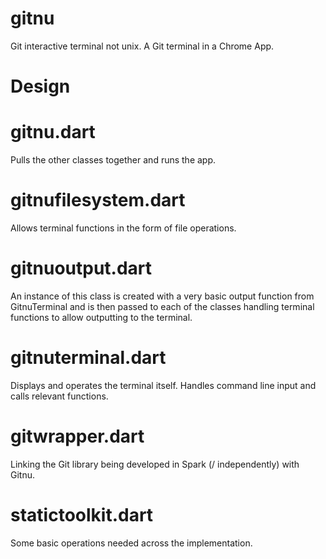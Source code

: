 gitnu
=====

Git interactive terminal not unix. A Git terminal in a Chrome App.

Design
====

gitnu.dart
===
Pulls the other classes together and runs the app.

gitnufilesystem.dart
===
Allows terminal functions in the form of file operations.

gitnuoutput.dart
===
An instance of this class is created with a very basic output function from
GitnuTerminal and is then passed to each of the classes handling terminal 
functions to allow outputting to the terminal.

gitnuterminal.dart
===
Displays and operates the terminal itself. Handles command line input and calls
relevant functions.

gitwrapper.dart
===
Linking the Git library being developed in Spark (/ independently) with Gitnu.

statictoolkit.dart
===
Some basic operations needed across the implementation.